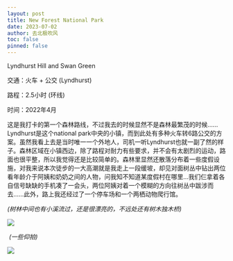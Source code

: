 ```yaml
---
layout: post
title: New Forest National Park
date: 2023-07-02
author: 去北极吹风
toc: false
pinned: false
---
```

Lyndhurst Hill and Swan Green

交通：火车 + 公交 (Lyndhurst)

路程：2.5小时 (环线)

时间：2022年4月

这是我打卡的第一个森林路线，不过我去的时候显然不是森林最繁茂的时候……Lyndhurst是这个national park中央的小镇，而到此处有多种火车转6路公交的方案。虽然我看上去是当时唯一一个外地人，司机一听Lyndhurst也就一副了然的样子。森林区域在小镇西边，除了路程对耐力有些要求，并不会有太剧烈的运动，路面也很平整，所以我觉得还是比较简单的。森林里显然还散落分布着一些度假设施，对我来说本次徒步的一大高潮就是我走上一段缓坡，却见对面树丛中钻出两位看年龄介于阿姨和奶奶之间的人物，问我知不知道某度假村在哪里…我们仨拿着各自信号缺缺的手机凑了一会头，两位阿姨对着一个模糊的方向往树丛中跋涉而去……此外，路上我还经过了一个停车场和一个两栖动物爬行馆。

  *(树林中间也有小溪流过，还是很漂亮的，不远处还有树木独木桥)*

![](https://raw.githubusercontent.com/wkm-um/wkm-um.github.io/master/images/newforest_1.jpg)

​	*(一些仰拍)*

![](https://raw.githubusercontent.com/wkm-um/wkm-um.github.io/master/images/newforest_2.jpg)
